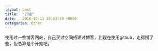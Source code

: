 ```yaml
---
layout: post
title:  "开始"
date:   2016-10-11 20:23:39 +0800
categories: Other
---
```


使用过一些博客网站，自己买过空间搭建过博客，到现在使用github，走得慢了些，但总算是个开始吧。